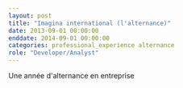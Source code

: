 ```yaml
---
layout: post
title: "Imagina international (l'alternance)"
date: 2013-09-01 00:00:00
enddate: 2014-09-01 00:00:00
categories: professional_experience alternance
role: "Developer/Analyst"
---
```


Une année d'alternance en entreprise